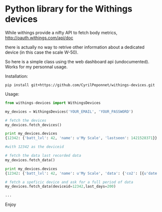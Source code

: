 # Python library for the Withings devices


While withings provide a nifty API to fetch body metrics,
<http://oauth.withings.com/api/doc>

there is actually no way to retrive other information about a dedicated device (in this case the scale W-50).

So here is a simple class using the web dashboard api (undocumented). Works for my personnal usage.

Installation:

    pip install git+https://github.com/CyrilPeponnet/withings-devices.git

Usage:

``` python
from withings-devices import WithingsDevices

my_devices = WithingsDevices('YOUR_EMAIL', 'YOUR_PASSWORD')

# fetch the devices
my_devices.fetch_devices()

print my_devices.devices
{12342: {'batt_lvl': 42, 'name': u'My Scale', 'lastseen': 1421528371}}

#with 12342 as the deviceid

# fetch the data last recorded data
my_devices.fetch_data()

print my_devices.devices
{12342: {'batt_lvl': 42, 'name': u'My Scale', 'data': {'co2': [{u'date': 1421528371, u'value': 1155}], 'temperature': [{u'date': 1421528371, u'value': 19.6}]}, 'lastseen': 1421528371}}

# fetch a speficic device and ask for a full period of data
my_devices.fetch_data(deviceid=12342,last_days=200)

...

```

Enjoy